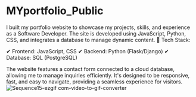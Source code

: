 # MYportfolio_Public

I built my portfolio website to showcase my projects, skills, and experience as a Software Developer. The site is developed using JavaScript, Python, CSS, and integrates a database to manage dynamic content.
🔹 Tech Stack:

✔ Frontend: JavaScript, CSS
✔ Backend: Python (Flask/Django)
✔ Database: SQL (PostgreSQL)

The website features a contact form connected to a cloud database, allowing me to manage inquiries efficiently. It's designed to be responsive, fast, and easy to navigate, providing a seamless experience for visitors.
![Sequence15-ezgif com-video-to-gif-converter](https://github.com/user-attachments/assets/bbcf6883-f0dd-4ed8-922b-594104b26cf1)
